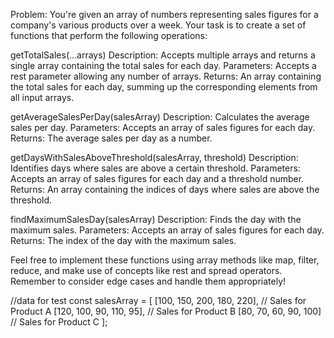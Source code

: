 Problem:
You're given an array of numbers representing sales figures for a company's various products over a week. Your task is to create a set of functions that perform the following operations:

getTotalSales(...arrays)
Description: Accepts multiple arrays and returns a single array containing the total sales for each day.
Parameters: Accepts a rest parameter allowing any number of arrays.
Returns: An array containing the total sales for each day, summing up the corresponding elements from all input arrays.

getAverageSalesPerDay(salesArray)
Description: Calculates the average sales per day.
Parameters: Accepts an array of sales figures for each day.
Returns: The average sales per day as a number.

getDaysWithSalesAboveThreshold(salesArray, threshold)
Description: Identifies days where sales are above a certain threshold.
Parameters: Accepts an array of sales figures for each day and a threshold number.
Returns: An array containing the indices of days where sales are above the threshold.

findMaximumSalesDay(salesArray)
Description: Finds the day with the maximum sales.
Parameters: Accepts an array of sales figures for each day.
Returns: The index of the day with the maximum sales.

Feel free to implement these functions using array methods like map, filter, reduce, and make use of concepts like rest and spread operators. Remember to consider edge cases and handle them appropriately!

//data for test
const salesArray = [
  [100, 150, 200, 180, 220], // Sales for Product A
  [120, 100, 90, 110, 95],  // Sales for Product B
  [80, 70, 60, 90, 100]     // Sales for Product C
];